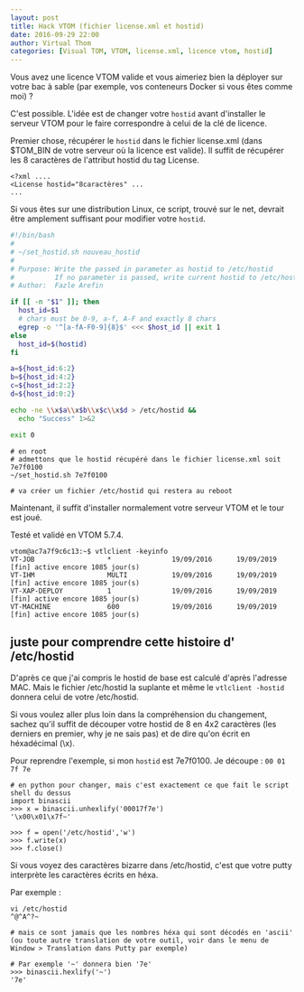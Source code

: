 ```yaml
---
layout: post
title: Hack VTOM (fichier license.xml et hostid)
date: 2016-09-29 22:00
author: Virtual Thom
categories: [Visual TOM, VTOM, license.xml, licence vtom, hostid]
---
```

Vous avez une licence VTOM valide et vous aimeriez bien la déployer sur votre bac à sable (par exemple, vos conteneurs Docker si vous êtes comme moi) ?

C'est possible. L'idée est de changer votre `hostid` avant d'installer le serveur VTOM pour le faire correspondre à celui de la clé de licence.

Premier chose, récupérer le `hostid` dans le fichier license.xml (dans $TOM_BIN de votre serveur où la licence est valide). Il suffit de récupérer les 8 caractères de l'attribut hostid du tag License.

```
<?xml ....
<License hostid="8caractères" ...
...
```

Si vous êtes sur une distribution Linux, ce script, trouvé sur le net, devrait être amplement suffisant pour modifier votre `hostid`.

```bash
#!/bin/bash
#
# ~/set_hostid.sh nouveau_hostid
#
# Purpose: Write the passed in parameter as hostid to /etc/hostid
#          If no parameter is passed, write current hostid to /etc/hostid
# Author:  Fazle Arefin

if [[ -n "$1" ]]; then
  host_id=$1
  # chars must be 0-9, a-f, A-F and exactly 8 chars
  egrep -o '^[a-fA-F0-9]{8}$' <<< $host_id || exit 1
else
  host_id=$(hostid)
fi

a=${host_id:6:2}
b=${host_id:4:2}
c=${host_id:2:2}
d=${host_id:0:2}

echo -ne \\x$a\\x$b\\x$c\\x$d > /etc/hostid &&
  echo "Success" 1>&2

exit 0
```

```
# en root
# admettons que le hostid récupéré dans le fichier license.xml soit 7e7f0100
~/set_hostid.sh 7e7f0100

# va créer un fichier /etc/hostid qui restera au reboot
```

Maintenant, il suffit d'installer normalement votre serveur VTOM et le tour est joué.

Testé et validé en VTOM 5.7.4.

```
vtom@ac7a7f9c6c13:~$ vtlclient -keyinfo
VT-JOB                  *               19/09/2016      19/09/2019      [fin] active encore 1085 jour(s)
VT-IHM                  MULTI           19/09/2016      19/09/2019      [fin] active encore 1085 jour(s)
VT-XAP-DEPLOY           1               19/09/2016      19/09/2019      [fin] active encore 1085 jour(s)
VT-MACHINE              600             19/09/2016      19/09/2019      [fin] active encore 1085 jour(s)
```


## juste pour comprendre cette histoire d' /etc/hostid

D'après ce que j'ai compris le hostid de base est calculé d'après l'adresse MAC. Mais le fichier /etc/hostid la suplante et même le `vtlclient -hostid` donnera celui de votre /etc/hostid.

Si vous voulez aller plus loin dans la compréhension du changement, sachez qu'il suffit de découper votre hostid de 8 en 4x2 caractères (les derniers en premier, why je ne sais pas) et de dire qu'on écrit en héxadécimal (\x).

Pour reprendre l'exemple, si mon `hostid` est 7e7f0100. Je découpe : `00 01 7f 7e`

```
# en python pour changer, mais c'est exactement ce que fait le script shell du dessus
import binascii
>>> x = binascii.unhexlify('00017f7e')
'\x00\x01\x7f~'

>>> f = open('/etc/hostid','w')
>>> f.write(x)
>>> f.close()
```

Si vous voyez des caractères bizarre dans /etc/hostid, c'est que votre putty interprète les caractères écrits en héxa.

Par exemple :

```
vi /etc/hostid
^@^A^?~

# mais ce sont jamais que les nombres héxa qui sont décodés en 'ascii' (ou toute autre translation de votre outil, voir dans le menu de Window > Translation dans Putty par exemple)

# Par exemple '~' donnera bien '7e'
>>> binascii.hexlify('~')
'7e'
```
